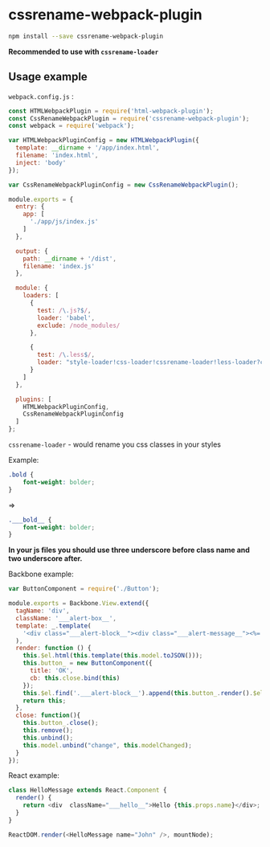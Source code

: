 # cssrename-webpack-plugin
```bash
npm install --save cssrename-webpack-plugin
```

**Recommended to use with `cssrename-loader`**

## Usage example

`webpack.config.js` :

```javascript
const HTMLWebpackPlugin = require('html-webpack-plugin');
const CssRenameWebpackPlugin = require('cssrename-webpack-plugin');
const webpack = require('webpack');

var HTMLWebpackPluginConfig = new HTMLWebpackPlugin({
  template: __dirname + '/app/index.html',
  filename: 'index.html',
  inject: 'body'
});

var CssRenameWebpackPluginConfig = new CssRenameWebpackPlugin();

module.exports = {
  entry: {
    app: [
      './app/js/index.js'
    ]
  },

  output: {
    path: __dirname + '/dist',
    filename: 'index.js'
  },

  module: {
    loaders: [
      {
        test: /\.js?$/,
        loader: 'babel',
        exclude: /node_modules/
      },

      {
        test: /\.less$/,
        loader: "style-loader!css-loader!cssrename-loader!less-loader?config=lessLoaderCustom"
      }
    ]
  },

  plugins: [
    HTMLWebpackPluginConfig,
    CssRenameWebpackPluginConfig
  ]
};
```

`cssrename-loader` - would rename you css classes in your styles

Example:

```css
.bold {
    font-weight: bolder;
}
```
=>
```css
.___bold__ {
    font-weight: bolder;
}
```

**In your js files you should use three underscore before class name and two underscore after.**

Backbone example:

```javascript
var ButtonComponent = require('./Button');

module.exports = Backbone.View.extend({
  tagName: 'div',
  className: '___alert-box__',
  template: _.template(
    '<div class="___alert-block__"><div class="___alert-message__"><%= text %></div></div>'
  ),
  render: function () {
    this.$el.html(this.template(this.model.toJSON()));
    this.button_ = new ButtonComponent({
      title: 'OK',
      cb: this.close.bind(this)
    });
    this.$el.find('.___alert-block__').append(this.button_.render().$el);
    return this;
  },
  close: function(){
    this.button_.close();
    this.remove();
    this.unbind();
    this.model.unbind("change", this.modelChanged);
  }
});
```

React example:

```javascript 1.6
class HelloMessage extends React.Component {
  render() {
    return <div  className="___hello__">Hello {this.props.name}</div>;
  }
}

ReactDOM.render(<HelloMessage name="John" />, mountNode);
```